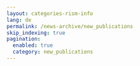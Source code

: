 ```yaml
---
layout: categories-rism-info
lang: de
permalink: /news-archive/new_publications
skip_indexing: true
pagination: 
  enabled: true
  category: new_publications
---
```

